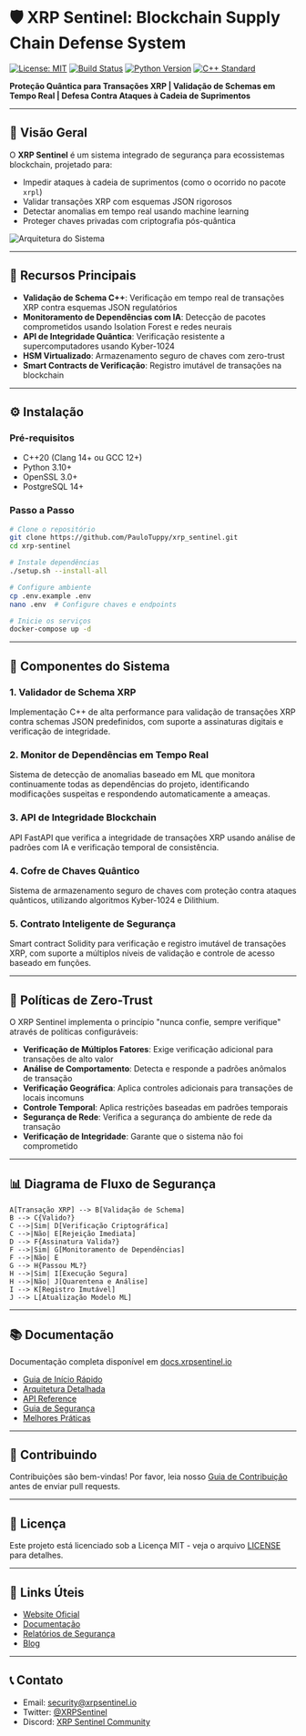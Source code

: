 # 🛡️ XRP Sentinel: Blockchain Supply Chain Defense System

[![License: MIT](https://img.shields.io/badge/License-MIT-blue.svg)](https://opensource.org/licenses/MIT)
[![Build Status](https://github.com/yourusername/xrp-sentinel/actions/workflows/build.yml/badge.svg)](https://github.com/yourusername/xrp-sentinel/actions)
[![Python Version](https://img.shields.io/badge/Python-3.10%2B-blue)](https://www.python.org/)
[![C++ Standard](https://img.shields.io/badge/C%2B%2B-20-blue)](https://isocpp.org/)

**Proteção Quântica para Transações XRP | Validação de Schemas em Tempo Real | Defesa Contra Ataques à Cadeia de Suprimentos**

---

## 🌟 Visão Geral
O **XRP Sentinel** é um sistema integrado de segurança para ecossistemas blockchain, projetado para:
- Impedir ataques à cadeia de suprimentos (como o ocorrido no pacote `xrpl`)
- Validar transações XRP com esquemas JSON rigorosos
- Detectar anomalias em tempo real usando machine learning
- Proteger chaves privadas com criptografia pós-quântica

![Arquitetura do Sistema](https://via.placeholder.com/800x400.png?text=XRP+Sentinel+Architecture)

---

## 🚀 Recursos Principais
- **Validação de Schema C++**: Verificação em tempo real de transações XRP contra esquemas JSON regulatórios
- **Monitoramento de Dependências com IA**: Detecção de pacotes comprometidos usando Isolation Forest e redes neurais
- **API de Integridade Quântica**: Verificação resistente a supercomputadores usando Kyber-1024
- **HSM Virtualizado**: Armazenamento seguro de chaves com zero-trust
- **Smart Contracts de Verificação**: Registro imutável de transações na blockchain

---

## ⚙️ Instalação

### Pré-requisitos
- C++20 (Clang 14+ ou GCC 12+)
- Python 3.10+
- OpenSSL 3.0+
- PostgreSQL 14+

### Passo a Passo
```bash
# Clone o repositório
git clone https://github.com/PauloTuppy/xrp_sentinel.git
cd xrp-sentinel

# Instale dependências
./setup.sh --install-all

# Configure ambiente
cp .env.example .env
nano .env  # Configure chaves e endpoints

# Inicie os serviços
docker-compose up -d
```

---

## 🔧 Componentes do Sistema

### 1. Validador de Schema XRP
Implementação C++ de alta performance para validação de transações XRP contra schemas JSON predefinidos, com suporte a assinaturas digitais e verificação de integridade.

### 2. Monitor de Dependências em Tempo Real
Sistema de detecção de anomalias baseado em ML que monitora continuamente todas as dependências do projeto, identificando modificações suspeitas e respondendo automaticamente a ameaças.

### 3. API de Integridade Blockchain
API FastAPI que verifica a integridade de transações XRP usando análise de padrões com IA e verificação temporal de consistência.

### 4. Cofre de Chaves Quântico
Sistema de armazenamento seguro de chaves com proteção contra ataques quânticos, utilizando algoritmos Kyber-1024 e Dilithium.

### 5. Contrato Inteligente de Segurança
Smart contract Solidity para verificação e registro imutável de transações XRP, com suporte a múltiplos níveis de validação e controle de acesso baseado em funções.

---

## 🔐 Políticas de Zero-Trust

O XRP Sentinel implementa o princípio "nunca confie, sempre verifique" através de políticas configuráveis:

- **Verificação de Múltiplos Fatores**: Exige verificação adicional para transações de alto valor
- **Análise de Comportamento**: Detecta e responde a padrões anômalos de transação
- **Verificação Geográfica**: Aplica controles adicionais para transações de locais incomuns
- **Controle Temporal**: Aplica restrições baseadas em padrões temporais
- **Segurança de Rede**: Verifica a segurança do ambiente de rede da transação
- **Verificação de Integridade**: Garante que o sistema não foi comprometido

---

## 📊 Diagrama de Fluxo de Segurança

```
A[Transação XRP] --> B[Validação de Schema]
B --> C{Valido?}
C -->|Sim| D[Verificação Criptográfica]
C -->|Não| E[Rejeição Imediata]
D --> F{Assinatura Valida?}
F -->|Sim| G[Monitoramento de Dependências]
F -->|Não| E
G --> H{Passou ML?}
H -->|Sim| I[Execução Segura]
H -->|Não| J[Quarentena e Análise]
I --> K[Registro Imutável]
J --> L[Atualização Modelo ML]
```

---

## 📚 Documentação

Documentação completa disponível em [docs.xrpsentinel.io](https://docs.xrpsentinel.io)

- [Guia de Início Rápido](https://docs.xrpsentinel.io/quickstart)
- [Arquitetura Detalhada](https://docs.xrpsentinel.io/architecture)
- [API Reference](https://docs.xrpsentinel.io/api)
- [Guia de Segurança](https://docs.xrpsentinel.io/security)
- [Melhores Práticas](https://docs.xrpsentinel.io/best-practices)

---

## 🤝 Contribuindo

Contribuições são bem-vindas! Por favor, leia nosso [Guia de Contribuição](CONTRIBUTING.md) antes de enviar pull requests.

---

## 📜 Licença

Este projeto está licenciado sob a Licença MIT - veja o arquivo [LICENSE](LICENSE) para detalhes.

---

## 🔗 Links Úteis

- [Website Oficial](https://xrpsentinel.io)
- [Documentação](https://docs.xrpsentinel.io)
- [Relatórios de Segurança](https://xrpsentinel.io/security)
- [Blog](https://xrpsentinel.io/blog)

---

## 📞 Contato

- Email: security@xrpsentinel.io
- Twitter: [@XRPSentinel](https://twitter.com/XRPSentinel)
- Discord: [XRP Sentinel Community](https://discord.gg/xrpsentinel)
